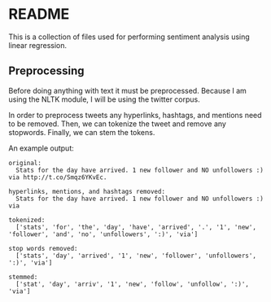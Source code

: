 # README

This is a collection of files used for performing sentiment analysis using linear regression.

## Preprocessing

Before doing anything with text it must be preprocessed.
Because I am using the NLTK module, I will be using the twitter corpus.

In order to preprocess tweets any hyperlinks, hashtags, and mentions need to be removed.
Then, we can tokenize the tweet and remove any stopwords.
Finally, we can stem the tokens.

An example output:

```
original:
  Stats for the day have arrived. 1 new follower and NO unfollowers :) via http://t.co/Smqz6YKvEc.
  
hyperlinks, mentions, and hashtags removed:
  Stats for the day have arrived. 1 new follower and NO unfollowers :) via

tokenized:
  ['stats', 'for', 'the', 'day', 'have', 'arrived', '.', '1', 'new', 'follower', 'and', 'no', 'unfollowers', ':)', 'via']
  
stop words removed:
  ['stats', 'day', 'arrived', '1', 'new', 'follower', 'unfollowers', ':)', 'via']

stemmed:
  ['stat', 'day', 'arriv', '1', 'new', 'follow', 'unfollow', ':)', 'via']
```
